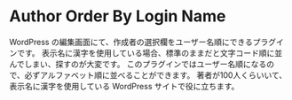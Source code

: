 # Author Order By Login Name

WordPress の編集画面にて、作成者の選択欄をユーザー名順にできるプラグインです。
表示名に漢字を使用している場合、標準のままだと文字コード順に並んでしまい、探すのが大変です。
このプラグインではユーザー名順になるので、必ずアルファベット順に並べることができます。
著者が100人くらいいて、表示名に漢字を使用している WordPress サイトで役に立ちます。
